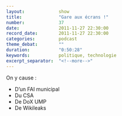 ```yaml
---
layout:             show
title:              "Gare aux écrans !"
number:             37
date:               2011-11-27 22:30:00
record_date:        2011-11-27 22:30:00
categories:         podcast
theme_debat:        ""
duration:           "0:50:28"
keywords:           politique, technologie
excerpt_separator:  "<!--more-->"
---
```



On y cause :

- D’un FAI municipal
- Du CSA
- De DoX UMP
- De Wikileaks
